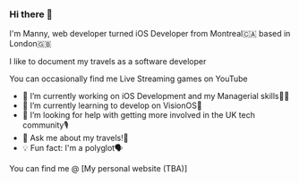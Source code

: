 ### Hi there 👋 

I'm Manny, web developer turned iOS Developer from Montreal🇨🇦 based in London🇬🇧

I like to document my travels as a software developer

You can occasionally find me Live Streaming games on YouTube

- 🔭 I’m currently working on iOS Development and my Managerial skills🧑‍💻
- 🌱 I’m currently learning to develop on VisionOS🥽
- 🤔 I’m looking for help with getting more involved in the UK tech community🎙
- 💬 Ask me about my travels!🛫
- 💡 Fun fact: I'm a polyglot🗣

You can find me @ [My personal website (TBA)]
